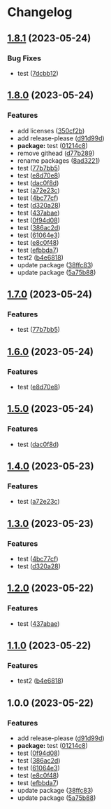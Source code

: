 # Changelog

## [1.8.1](https://github.com/fshovchko/esl-monorepo-test/compare/esl-monorepo-test-package-2-v1.8.0...esl-monorepo-test-package-2-v1.8.1) (2023-05-24)


### Bug Fixes

* test ([7dcbb12](https://github.com/fshovchko/esl-monorepo-test/commit/7dcbb12d5a7e18f068c152e9a961601ab33954a8))

## [1.8.0](https://github.com/fshovchko/esl-monorepo-test/compare/esl-monorepo-test-package-2-v1.7.0...esl-monorepo-test-package-2-v1.8.0) (2023-05-24)


### Features

* add licenses ([350cf2b](https://github.com/fshovchko/esl-monorepo-test/commit/350cf2bba38e31a660df67fc902efd50a795528e))
* add release-please ([d91d99d](https://github.com/fshovchko/esl-monorepo-test/commit/d91d99d27b6262b89b881a5b7ca91a8c0ed40729))
* **package:** test ([01214c8](https://github.com/fshovchko/esl-monorepo-test/commit/01214c89743a05c029fc65e4eb3f4a6490559e98))
* remove githead ([d77b289](https://github.com/fshovchko/esl-monorepo-test/commit/d77b2895e5defe4f0a3612ecd6badfd622692e3d))
* rename packages ([8ad3221](https://github.com/fshovchko/esl-monorepo-test/commit/8ad32212d0b8cbdb0e9efb9b24ed5a1fbd21744c))
* test ([77b7bb5](https://github.com/fshovchko/esl-monorepo-test/commit/77b7bb5bd6ccf1d5c096b28b2ef1be407ea5b0b0))
* test ([e8d70e8](https://github.com/fshovchko/esl-monorepo-test/commit/e8d70e8902698edf3515dcb59578e0d2cdd72485))
* test ([dac0f8d](https://github.com/fshovchko/esl-monorepo-test/commit/dac0f8df336378cede21a86be4354d98db947a31))
* test ([a72e23c](https://github.com/fshovchko/esl-monorepo-test/commit/a72e23c1e7a87f89e236d188882fb0d280da998d))
* test ([4bc77cf](https://github.com/fshovchko/esl-monorepo-test/commit/4bc77cf7a47e798098f10e4ebc80fbf31a4de8ef))
* test ([d320a28](https://github.com/fshovchko/esl-monorepo-test/commit/d320a2816664b3dbdc0ca4cb6951899d6bea470a))
* test ([437abae](https://github.com/fshovchko/esl-monorepo-test/commit/437abaedf46d2a935241eb5805b7fce3b2a487ae))
* test ([0f94d08](https://github.com/fshovchko/esl-monorepo-test/commit/0f94d089d781aa35fc913f48f369a13bd7b59790))
* test ([386ac2d](https://github.com/fshovchko/esl-monorepo-test/commit/386ac2dee44039610728a09b33a30ac28a1b9c1b))
* test ([61064e3](https://github.com/fshovchko/esl-monorepo-test/commit/61064e396eeb2175022bc25657613a886ad60e78))
* test ([e8c0f48](https://github.com/fshovchko/esl-monorepo-test/commit/e8c0f48315308f5ad0a51cfbbd3b31308fe5bda4))
* test ([efbbda7](https://github.com/fshovchko/esl-monorepo-test/commit/efbbda72bc6f6edae59569c59163a45b7fc911c0))
* test2 ([b4e6818](https://github.com/fshovchko/esl-monorepo-test/commit/b4e6818cd57dbe027c3616eb9fa12acb7a28984a))
* update package ([38ffc83](https://github.com/fshovchko/esl-monorepo-test/commit/38ffc8387046c5e5cb030bb67a0870ed262cfea0))
* update package ([5a75b88](https://github.com/fshovchko/esl-monorepo-test/commit/5a75b88975cf290e73bc000931ff270bdf664fb8))

## [1.7.0](https://github.com/fshovchko/esl-monorepo-test/compare/package-2-v1.6.0...package-2-v1.7.0) (2023-05-24)


### Features

* test ([77b7bb5](https://github.com/fshovchko/esl-monorepo-test/commit/77b7bb5bd6ccf1d5c096b28b2ef1be407ea5b0b0))

## [1.6.0](https://github.com/fshovchko/esl-monorepo-test/compare/package-2-v1.5.0...package-2-v1.6.0) (2023-05-24)


### Features

* test ([e8d70e8](https://github.com/fshovchko/esl-monorepo-test/commit/e8d70e8902698edf3515dcb59578e0d2cdd72485))

## [1.5.0](https://github.com/fshovchko/esl-monorepo-test/compare/package-2-v1.4.0...package-2-v1.5.0) (2023-05-24)


### Features

* test ([dac0f8d](https://github.com/fshovchko/esl-monorepo-test/commit/dac0f8df336378cede21a86be4354d98db947a31))

## [1.4.0](https://github.com/fshovchko/esl-monorepo-test/compare/package-2-v1.3.0...package-2-v1.4.0) (2023-05-23)


### Features

* test ([a72e23c](https://github.com/fshovchko/esl-monorepo-test/commit/a72e23c1e7a87f89e236d188882fb0d280da998d))

## [1.3.0](https://github.com/fshovchko/esl-monorepo-test/compare/package-2-v1.2.0...package-2-v1.3.0) (2023-05-23)


### Features

* test ([4bc77cf](https://github.com/fshovchko/esl-monorepo-test/commit/4bc77cf7a47e798098f10e4ebc80fbf31a4de8ef))
* test ([d320a28](https://github.com/fshovchko/esl-monorepo-test/commit/d320a2816664b3dbdc0ca4cb6951899d6bea470a))

## [1.2.0](https://github.com/fshovchko/esl-monorepo-test/compare/package-2-v1.1.0...package-2-v1.2.0) (2023-05-22)


### Features

* test ([437abae](https://github.com/fshovchko/esl-monorepo-test/commit/437abaedf46d2a935241eb5805b7fce3b2a487ae))

## [1.1.0](https://github.com/fshovchko/esl-monorepo-test/compare/package-2-v1.0.0...package-2-v1.1.0) (2023-05-22)


### Features

* test2 ([b4e6818](https://github.com/fshovchko/esl-monorepo-test/commit/b4e6818cd57dbe027c3616eb9fa12acb7a28984a))

## 1.0.0 (2023-05-22)


### Features

* add release-please ([d91d99d](https://github.com/fshovchko/esl-monorepo-test/commit/d91d99d27b6262b89b881a5b7ca91a8c0ed40729))
* **package:** test ([01214c8](https://github.com/fshovchko/esl-monorepo-test/commit/01214c89743a05c029fc65e4eb3f4a6490559e98))
* test ([0f94d08](https://github.com/fshovchko/esl-monorepo-test/commit/0f94d089d781aa35fc913f48f369a13bd7b59790))
* test ([386ac2d](https://github.com/fshovchko/esl-monorepo-test/commit/386ac2dee44039610728a09b33a30ac28a1b9c1b))
* test ([61064e3](https://github.com/fshovchko/esl-monorepo-test/commit/61064e396eeb2175022bc25657613a886ad60e78))
* test ([e8c0f48](https://github.com/fshovchko/esl-monorepo-test/commit/e8c0f48315308f5ad0a51cfbbd3b31308fe5bda4))
* test ([efbbda7](https://github.com/fshovchko/esl-monorepo-test/commit/efbbda72bc6f6edae59569c59163a45b7fc911c0))
* update package ([38ffc83](https://github.com/fshovchko/esl-monorepo-test/commit/38ffc8387046c5e5cb030bb67a0870ed262cfea0))
* update package ([5a75b88](https://github.com/fshovchko/esl-monorepo-test/commit/5a75b88975cf290e73bc000931ff270bdf664fb8))
